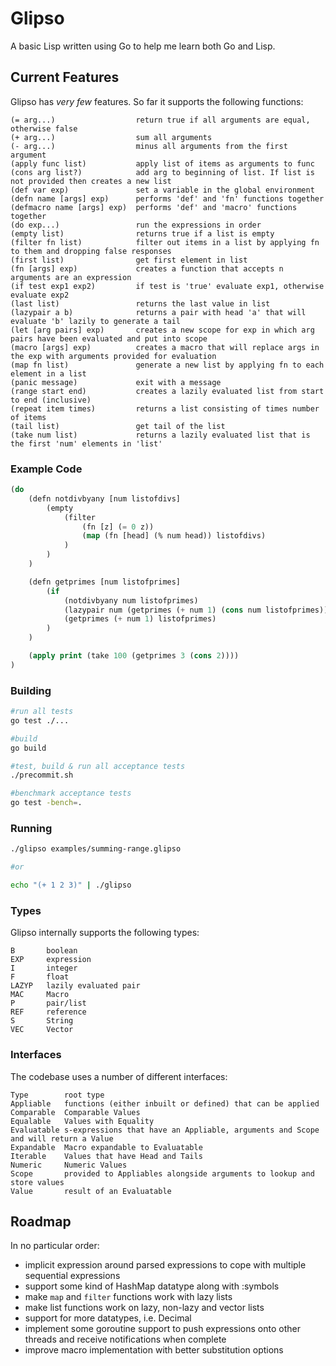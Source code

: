 # Glipso

A basic Lisp written using Go to help me learn both Go and Lisp.

## Current Features

Glipso has *very few* features. So far it supports the following functions:

```
(= arg...)                  return true if all arguments are equal, otherwise false
(+ arg...)                  sum all arguments
(- arg...)                  minus all arguments from the first argument
(apply func list)           apply list of items as arguments to func
(cons arg list?)            add arg to beginning of list. If list is not provided then creates a new list
(def var exp)               set a variable in the global environment
(defn name [args] exp)      performs 'def' and 'fn' functions together
(defmacro name [args] exp)  performs 'def' and 'macro' functions together
(do exp...)                 run the expressions in order
(empty list)                returns true if a list is empty
(filter fn list)            filter out items in a list by applying fn to them and dropping false responses
(first list)                get first element in list
(fn [args] exp)             creates a function that accepts n arguments are an expression
(if test exp1 exp2)         if test is 'true' evaluate exp1, otherwise evaluate exp2
(last list)                 returns the last value in list
(lazypair a b)              returns a pair with head 'a' that will evaluate 'b' lazily to generate a tail
(let [arg pairs] exp)       creates a new scope for exp in which arg pairs have been evaluated and put into scope
(macro [args] exp)          creates a macro that will replace args in the exp with arguments provided for evaluation
(map fn list)               generate a new list by applying fn to each element in a list
(panic message)             exit with a message
(range start end)           creates a lazily evaluated list from start to end (inclusive)
(repeat item times)         returns a list consisting of times number of items 
(tail list)                 get tail of the list
(take num list)             returns a lazily evaluated list that is the first 'num' elements in 'list'
```

### Example Code
```lisp
(do
    (defn notdivbyany [num listofdivs]
        (empty
            (filter
                (fn [z] (= 0 z))
                (map (fn [head] (% num head)) listofdivs)
            )
        )
    )

    (defn getprimes [num listofprimes]
        (if
            (notdivbyany num listofprimes)
            (lazypair num (getprimes (+ num 1) (cons num listofprimes)))
            (getprimes (+ num 1) listofprimes)
        )
    )

    (apply print (take 100 (getprimes 3 (cons 2))))
)
```

### Building
```bash
#run all tests
go test ./...

#build
go build

#test, build & run all acceptance tests
./precommit.sh

#benchmark acceptance tests
go test -bench=.
```

### Running
```bash
./glipso examples/summing-range.glipso

#or

echo "(+ 1 2 3)" | ./glipso
```

### Types

Glipso internally supports the following types:
```
B       boolean
EXP     expression
I       integer
F       float
LAZYP   lazily evaluated pair
MAC     Macro
P       pair/list
REF     reference
S       String
VEC     Vector
```

### Interfaces

The codebase uses a number of different interfaces:
```
Type        root type
Appliable   functions (either inbuilt or defined) that can be applied
Comparable  Comparable Values
Equalable   Values with Equality
Evaluatable s-expressions that have an Appliable, arguments and Scope and will return a Value
Expandable  Macro expandable to Evaluatable
Iterable    Values that have Head and Tails
Numeric     Numeric Values
Scope       provided to Appliables alongside arguments to lookup and store values
Value       result of an Evaluatable
```

## Roadmap

In no particular order:

* implicit expression around parsed expressions to cope with multiple sequential expressions
* support some kind of HashMap datatype along with :symbols
* make `map` and `filter` functions work with lazy lists
* make list functions work on lazy, non-lazy and vector lists
* support for more datatypes, i.e. Decimal
* implement some goroutine support to push expressions onto other threads and receive notifications when complete
* improve macro implementation with better substitution options
